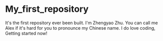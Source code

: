 # My_first_repository
It's the first repository ever been built.
I'm Zhengyao Zhu. You can call me Alex if it's hard for you to pronounce my Chinese name.
I do love coding, Getting started now!
